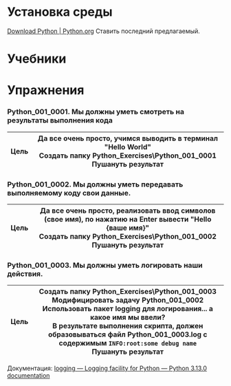 # Установка среды
[Download Python | Python.org](https://www.python.org/downloads/)
Ставить последний предлагаемый.
# Учебники
# Упражнения
### Python_001_0001. Мы должны уметь смотреть на результаты выполнения кода
| Цель | Да все очень просто, учимся выводить в терминал "Hello World"<br>Создать папку Python_Exercises\Python_001_0001<br>Пушануть результат |
| ---- | ------------------------------------------------------------------------------------------------------------------------------------- |
### Python_001_0002. Мы должны уметь передавать выполняемому коду свои данные.
| Цель | Да все очень просто, реализовать ввод символов (свое имя), по нажатию на Enter вывести "Hello {ваше имя}" <br>Создать папку Python_Exercises\Python_001_0002 <br>Пушануть результат |
| ---- | ----------------------------------------------------------------------------------------------------------------------------------------------------------------------------------- |
### Python_001_0003. Мы должны уметь логировать наши действия.

| Цель | Создать папку Python_Exercises\Python_001_0003<br>Модифицировать задачу Python_001_0002<br>Использовать пакет logging для логирования... а какое имя мы ввели?<br>В результате выполнения скрипта, должен образовываться файл Python_001_0003.log с содержимым `INFO:root:some debug name` <br>Пушануть результат |
| ---- | ----------------------------------------------------------------------------------------------------------------------------------------------------------------------------------------------------------------------------------------------------------------------------------------------------------------- |
Документация: [logging — Logging facility for Python — Python 3.13.0 documentation](https://docs.python.org/3/library/logging.html)

